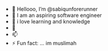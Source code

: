 - 👋 Hellooo, I’m @sabiqunforerunner
- 👀 I am an aspiring software engineer 
- 🌱 i love learning and knowledge 
- 💞️ 
- 📫
- ⚡ Fun fact: ... im muslimah

<!---
sabiqunforerunner/sabiqunforerunner is a ✨ special ✨ repository because its `README.md` (this file) appears on your GitHub profile.
You can click the Preview link to take a look at your changes.
--->
